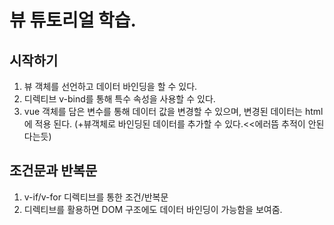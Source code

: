 # 뷰 튜토리얼 학습.
## 시작하기
1. 뷰 객체를 선언하고 데이터 바인딩을 할 수 있다.
2. 디렉티브 v-bind를 통해 특수 속성을 사용할 수 있다.
3. vue 객체를 담은 변수를 통해 데이터 값을 변경할 수 있으며, 변경된 데이터는 html에 적용 된다. (+뷰객체로 바인딩된 데이터를 추가할 수 있다.<<에러뜸 추적이 안된다는듯)

## 조건문과 반복문
1. v-if/v-for 디렉티브를 통한 조건/반복문
2. 디렉티브를 활용하면 DOM 구조에도 데이터 바인딩이 가능함을 보여줌.